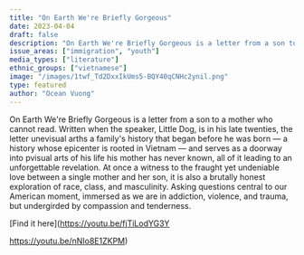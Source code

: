 ```yaml
---
title: "On Earth We're Briefly Gorgeous"
date: 2023-04-04
draft: false
description: "On Earth We're Briefly Gorgeous is a letter from a son to a mother who cannot read. Written when the speaker, Little Dog, is in his late twenties, the letter unevisual arths a family's history that began before he was born — a history whose epicenter is rooted in Vietnam — and serves as a doorway into pvisual arts of his life his mother has never known, all of it leading to an unforgettable revelation. At once a witness to the fraught yet undeniable love between a single mother and her son, it is also a brutally honest exploration of race, class, and masculinity. Asking questions central to our American moment, immersed as we are in addiction, violence, and trauma, but undergirded by compassion and tenderness."
issue_areas: ["immigration", "youth"]
media_types: ["literature"]
ethnic_groups: ["vietnamese"]
image: "/images/1twf_Td2DxxIkUms5-BQY40qCNHc2ynil.png"
type: featured
author: "Ocean Vuong"
---
```


On Earth We're Briefly Gorgeous is a letter from a son to a mother who cannot read. Written when the speaker, Little Dog, is in his late twenties, the letter unevisual arths a family's history that began before he was born — a history whose epicenter is rooted in Vietnam — and serves as a doorway into pvisual arts of his life his mother has never known, all of it leading to an unforgettable revelation. At once a witness to the fraught yet undeniable love between a single mother and her son, it is also a brutally honest exploration of race, class, and masculinity. Asking questions central to our American moment, immersed as we are in addiction, violence, and trauma, but undergirded by compassion and tenderness.

[Find it here](https://youtu.be/fjTiLodYG3Y

https://youtu.be/nNIo8E1ZKPM)

